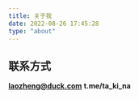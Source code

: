 ```yaml
---
title: 关于我
date: 2022-08-26 17:45:28
type: "about"
---
```

## 联系方式
<i class="fa-solid fa-envelope fa-lg"></i> **laozheng@duck.com**
<i class="fa-brands fa-telegram fa-lg"></i> **t.me/ta_ki_na**